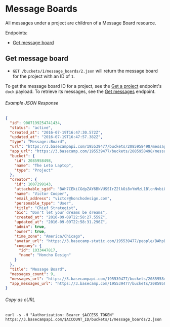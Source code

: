 Message Boards
==============

All messages under a project are children of a Message Board resource.

Endpoints:

- [Get message board](#get-message-board)


Get message board
-----------------

* `GET /buckets/1/message_boards/2.json` will return the message board for the project with an ID of `1`.

To get the message board ID for a project, see the [Get a project][1] endpoint's `dock` payload. To retrieve its messages, see the [Get messages][2] endpoint.

###### Example JSON Response
<!-- START GET /buckets/1/message_boards/2.json -->
```json
{
  "id": 9007199254741434,
  "status": "active",
  "created_at": "2016-07-19T16:47:30.572Z",
  "updated_at": "2016-07-19T16:47:57.382Z",
  "type": "Message::Board",
  "url": "https://3.basecampapi.com/195539477/buckets/2085958498/message_boards/9007199254741434.json",
  "app_url": "https://3.basecamp.com/195539477/buckets/2085958498/message_boards/9007199254741434",
  "bucket": {
    "id": 2085958498,
    "name": "The Leto Laptop",
    "type": "Project"
  },
  "creator": {
    "id": 1007299143,
    "attachable_sgid": "BAh7CEkiCGdpZAY6BkVUSSIrZ2lkOi8vYmMzL1BlcnNvbi8xMDA3Mjk5MTQzP2V4cGlyZXNfaW4GOwBUSSIMcHVycG9zZQY7AFRJIg9hdHRhY2hhYmxlBjsAVEkiD2V4cGlyZXNfYXQGOwBUMA==--919d2c8b11ff403eefcab9db42dd26846d0c3102",
    "name": "Victor Cooper",
    "email_address": "victor@honchodesign.com",
    "personable_type": "User",
    "title": "Chief Strategist",
    "bio": "Don't let your dreams be dreams",
    "created_at": "2016-09-09T22:58:27.559Z",
    "updated_at": "2016-09-09T22:58:31.296Z",
    "admin": true,
    "owner": true,
    "time_zone": "America/Chicago",
    "avatar_url": "https://3.basecamp-static.com/195539477/people/BAhpBEcqCjw=--c632b967cec296b87363a697a67a87f9cc1e5b45/avatar-64-x4",
    "company": {
      "id": 1033447817,
      "name": "Honcho Design"
    }
  },
  "title": "Message Board",
  "messages_count": 9,
  "messages_url": "https://3.basecampapi.com/195539477/buckets/2085958498/message_boards/9007199254741434/messages.json",
  "app_messages_url": "https://3.basecamp.com/195539477/buckets/2085958498/message_boards/9007199254741434/messages"
}
```
<!-- END GET /buckets/1/message_boards/2.json -->
###### Copy as cURL

``` shell
curl -s -H "Authorization: Bearer $ACCESS_TOKEN" https://3.basecampapi.com/$ACCOUNT_ID/buckets/1/message_boards/2.json
```


[1]: https://github.com/basecamp/bc3-api/blob/master/sections/projects.md#get-a-project
[2]: https://github.com/basecamp/bc3-api/blob/master/sections/messages.md#get-messages
[3]: https://github.com/basecamp/bc3-api/blob/master/sections/recordings.md#trash-a-recording
